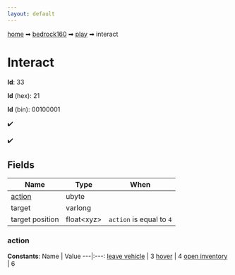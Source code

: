 ```yaml
---
layout: default
---
```


[home](/) ➡ [bedrock160](/protocol/bedrock160) ➡ [play](/protocol/bedrock160/play) ➡ interact

# Interact

**Id**: 33

**Id** (hex): 21

**Id** (bin): 00100001

✔️

✔️

## Fields

Name | Type | When
---|---|:---:
[action](#action) | ubyte | 
target | varlong | 
target position | float&lt;xyz&gt; | <code>action</code> is equal to <code>4</code>

### action

**Constants**:
Name | Value
---|:---:
[leave vehicle](action_leave-vehicle) | 3
[hover](action_hover) | 4
[open inventory](action_open-inventory) | 6

